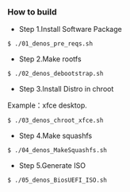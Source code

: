 

### How to build

- Step 1.Install Software Package

```bash
$ ./01_denos_pre_reqs.sh
```

- Step 2.Make rootfs

```bash
$ ./02_denos_debootstrap.sh
```

- Step 3.Install Distro in chroot

Example：xfce desktop.

```bash
$ ./03_denos_chroot_xfce.sh
```

- Step 4.Make squashfs

```bash
$ ./04_denos_MakeSquashfs.sh
```

- Step 5.Generate ISO

```bash
$ ./05_denos_BiosUEFI_ISO.sh
```
